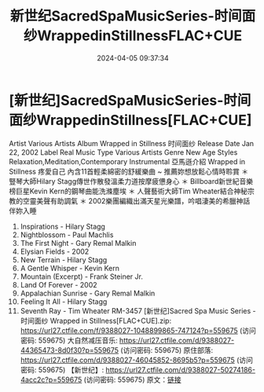 ﻿---
title: 新世纪SacredSpaMusicSeries-时间面纱WrappedinStillnessFLAC+CUE
date: 2024-04-05 09:37:34
categories: 古典音乐、新世纪、纯音雅乐
tags: 纯音雅乐
---
# [新世纪]SacredSpaMusicSeries-时间面纱WrappedinStillness[FLAC+CUE]

Artist Various Artists
Album Wrapped in Stillness 时间面纱
Release Date Jan 22, 2002
Label Real Music
Type Various Artists
Genre New Age
Styles Relaxation,Meditation,Contemporary Instrumental
亞馬遜介紹
Wrapped in Stillness 疼愛自己
內含11首輕柔綿密的舒緩樂曲 ~
推薦妳想放鬆心情時聆賞
＊ 豎琴大師Hilary Stagg傳世作散發溫柔力道按摩疲憊身心
＊ Billboard新世紀音樂榜巨星Kevin Kern的鋼琴曲能洗滌塵埃
＊ 人聲藝術大師Tim Wheater結合神秘宗教的空靈美聲有助調氣
＊ 2002樂團編織出滿天星光樂譜，吟唱淒美的希臘神話伴妳入睡
1. Inspirations - Hilary Stagg
2. Nightblossom - Paul Machlis
3. The First Night - Gary Remal Malkin
4. Elysian Fields - 2002
5. New Terrain - Hilary Stagg
6. A Gentle Whisper - Kevin Kern
7. Mountain (Excerpt) - Frank Steiner Jr.
8. Land Of Forever - 2002
9. Appalachian Sunrise - Gary Remal Malkin
10. Feeling It All - Hilary Stagg
11. Seventh Ray - Tim Wheater
RM-3457
[新世纪]Sacred Spa Music Series - 时间面纱 Wrapped in
Stillness[FLAC+CUE].zip: https://url27.ctfile.com/f/9388027-1048899865-747124?p=559675
(访问密码: 559675)
大自然减压音乐: https://url27.ctfile.com/d/9388027-44365473-8d0f30?p=559675
(访问密码: 559675)
原住部落: https://url27.ctfile.com/d/9388027-46045852-8695b5?p=559675
(访问密码: 559675)
【新世纪】: https://url27.ctfile.com/d/9388027-50274186-4acc2c?p=559675
(访问密码: 559675)
原文：[链接](https://blog.sina.com.cn/s/blog_1647c7e76010314zz.html)